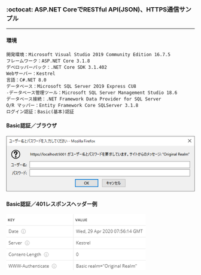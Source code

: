 ﻿### :octocat: ASP.NET CoreでRESTful API(JSON)、HTTPS通信サンプル
___
#### 環境
```
開発環境：Microsoft Visual Studio 2019 Community Edition 16.7.5  
フレームワーク：ASP.NET Core 3.1.8  
デベロッパーパック：.NET Core SDK 3.1.402  
Webサーバー：Kestrel  
言語：C#.NET 8.0    
データベース：Microsoft SQL Server 2019 Express CU8  
-データベース管理ツール：Microsoft SQL Server Management Studio 18.6  
データベース接続：.NET Framework Data Provider for SQL Server  
O/R マッパー：Entity Framework Core SQLServer 3.1.8  
ログイン認証：Basic(基本)認証  
```

#### Basic認証／ブラウザ  
![Img](ReadmeImg.png)

#### Basic認証／401レスポンスヘッダー例  
![Img2](ReadmeImg2.png)